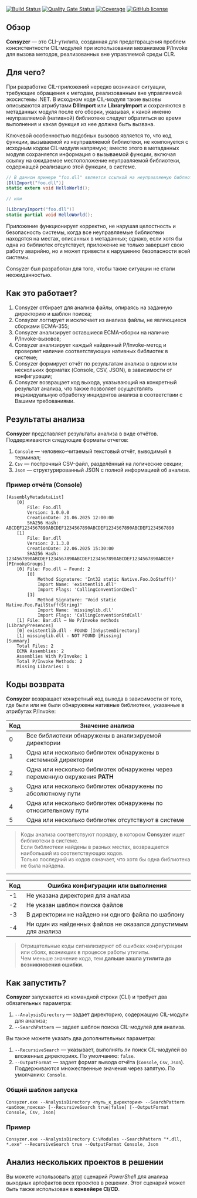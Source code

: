 [![Build Status](https://github.com/Maslinin/Consyzer/workflows/Build/badge.svg)](https://github.com/Maslinin/Consyzer/actions/workflows/build.yml) [![Quality Gate Status](https://sonarcloud.io/api/project_badges/measure?project=Maslinin_Consyzer&metric=alert_status)](https://sonarcloud.io/summary/new_code?id=Maslinin_Consyzer) [![Coverage](https://sonarcloud.io/api/project_badges/measure?project=Maslinin_Consyzer&metric=coverage)](https://sonarcloud.io/summary/new_code?id=Maslinin_Consyzer) [![GitHub license](https://badgen.net/github/license/Maslinin/Consyzer)](https://github.com/Maslinin/Consyzer/blob/master/LICENSE)

## Обзор
**Consyzer** — это CLI-утилита, созданная для предотвращения проблем консистентности CIL-модулей при использовании механизмов P/Invoke для вызова методов, реализованных вне управляемой среды CLR.

## Для чего?
При разработке CIL-приложений нередко возникают ситуации, требующие обращения к методам, реализованным вне управляемой экосистемы .NET. В исходном коде CIL-модуля такие вызовы описываются атрибутами **DllImport** или **LibraryImport** и сохраняются в метаданных модуля после его сборки, указывая, к какой именно неуправляемой (нативной) библиотеке следует обратиться во время выполнения и какая функция из нее должна быть вызвана.

Ключевой особенностью подобных вызовов является то,
что код функции, вызываемой из неуправляемой библиотеки, не компонуется с исходным кодом CIL-модуля напрямую;
вместо этого в метаданных модуля сохраняется информация о вызываемой функции, включая ссылку на ожидаемое местоположение неуправляемой библиотеки, содержащей реализацию этой функции, в системе.

```csharp
// В данном примере "foo.dll" является ссылкой на неуправляемую библиотеку, содержащую реализацию функции HelloWorld:
[DllImport("foo.dll")]
static extern void HelloWorld();

// или

[LibraryImport("foo.dll")]
static partial void HelloWorld();
```

Приложение функционирует корректно, не нарушая целостность и безопасность системы, когда все неуправляемые библиотеки находятся на местах, описанных в метаданных;
однако, если хотя бы одна из библиотек отсутствует, приложение не только завершит свою работу аварийно, но и может привести к нарушению безопасности всей системы.              

Consyzer был разработан для того, чтобы такие ситуации не стали неожиданностью.

## Как это работает?
1. Consyzer отбирает для анализа файлы, опираясь на заданную директорию и шаблон поиска;  
2. Consyzer логгирует и исключает из анализа файлы, не являющиеся сборками ECMA-355;
3. Consyzer анализирует оставшиеся ECMA-сборки на наличие P/Invoke-вызовов;
4. Consyzer анализирует каждый найденный P/Invoke-метод и проверяет наличие соответствующих нативных библиотек в системе;
5. Consyzer формирует отчёт по результатам анализа в одном или нескольких форматах (Console, CSV, JSON), в зависимости от конфигурации;
6. Consyzer возвращает код выхода, указывающий на конкретный результат анализа, что также позволяет осуществлять индивидуальную обработку инцидентов анализа в соответствии с Вашими требованиями.

## Результаты анализа
**Consyzer** представляет результаты анализа в виде отчётов.  
Поддерживаются следующие форматы отчетов:

1. `Console` — человеко-читаемый текстовый отчёт, выводимый в терминал;
2. `Csv` — построчный CSV-файл, разделённый на логические секции;
3. `Json` — структурированный JSON с полной информацией об анализе.

### Пример отчёта (Console)
```
[AssemblyMetadataList]
    [0]
        File: Foo.dll
        Version: 1.0.0.0
        CreationDate: 21.06.2025 12:00:00
        SHA256 Hash: ABCDEF1234567890ABCDEF1234567890ABCDEF1234567890ABCDEF1234567890
    [1]
        File: Bar.dll
        Version: 2.1.3.0
        CreationDate: 22.06.2025 15:30:00
        SHA256 Hash: 1234567890ABCDEF1234567890ABCDEF1234567890ABCDEF1234567890ABCDEF
[PInvokeGroups]
    [0] File: Foo.dll — Found: 2
        [0]
            Method Signature: 'Int32 static Native.Foo.DoStuff()'
            Import Name: 'existentlib.dll'
            Import Flags: 'CallingConventionCDecl'
        [1]
            Method Signature: 'Void static Native.Foo.FailStuff(String)'
            Import Name: 'missinglib.dll'
            Import Flags: 'CallingConventionStdCall'
	[1] File: Bar.dll — No P/Invoke methods
[LibraryPresences]
    [0] existentlib.dll - FOUND [InSystemDirectory]
    [1] missinglib.dll - NOT FOUND [Missing]
[Summary]
	Total Files: 2
	ECMA Assemblies: 2
	Assemblies With P/Invoke: 1
	Total P/Invoke Methods: 2
	Missing Libraries: 1
```

## Коды возврата
**Consyzer** возвращает конкретный код выхода в зависимости от того, где были или не были обнаружены нативные библиотеки, указанные в атрибутах P/Invoke:

| Код | Значение анализа                                                                              |
|-----|-----------------------------------------------------------------------------------------------|
| 0   | Все библиотеки обнаружены в анализируемой директории                                          |
| 1   | Одна или несколько библиотек обнаружены в системной директории                                |
| 2   | Одна или несколько библиотек обнаружены через переменную окружения **PATH**                   |
| 3   | Одна или несколько библиотек обнаружены по абсолютному пути                                   |
| 4   | Одна или несколько библиотек обнаружены по относительному пути                                |
| 5   | Одна или несколько библиотек отсутствуют в системе                                            |

> Коды анализа соответствуют порядку, в котором **Consyzer** ищет библиотеки в системе.  
> Если библиотеки найдены в разных местах, возвращается наибольший из соответствующих кодов.  
> Только последний из кодов означает, что хотя бы одна библиотека не была найдена.

---

| Код  | Ошибка конфигурации или выполнения                                                            |
|------|-----------------------------------------------------------------------------------------------|
| -1   | Не указана директория для анализа                                                             |
| -2   | Не указан шаблон поиска файлов                                                                |
| -3   | В директории не найдено ни одного файла по шаблону                                            |
| -4   | Ни один из найденных файлов не оказался допустимым для анализа                                |

> Отрицательные коды сигнализируют об ошибках конфигурации или сбоях, возникших в процессе работы утилиты.  
> Чем меньше значение кода, тем **дальше зашла утилита до возникновения ошибки**.


## Как запустить?
**Consyzer** запускается из командной строки (CLI) и требует два обязательных параметра:

1. `--AnalysisDirectory` — задает директорию, содержащую CIL-модули для анализа;
2. `--SearchPattern` — задает шаблон поиска CIL-модулей для анализа.

Вы также можете указать два дополнительных параметра:

1. `--RecursiveSearch` — указывает, выполнять ли поиск CIL-модулей во вложенных директориях. По умолчанию: `false`.
2. `--OutputFormat` — задает формат вывода отчёта (`Console`, `Csv`, `Json`). Поддерживаются множественные значения через запятую. По умолчанию: `Console`.

### Общий шаблон запуска
```
Consyzer.exe --AnalysisDirectory <путь_к_директории> --SearchPattern <шаблон_поиска> [--RecursiveSearch true|false] [--OutputFormat Console, Csv, Json]
```

### Пример
```
Consyzer.exe --AnalysisDirectory C:\Modules --SearchPattern "*.dll, *.exe" --RecursiveSearch true --OutputFormat Console, Json
```

## Анализ нескольких проектов в решении
Вы можете использовать [этот](https://github.com/Maslinin/Consyzer/blob/master/DevOps/SolutionAnalyzer.ps1) сценарий *PowerShell* для анализа выходных артефактов всех проектов в решении. 
Этот сценарий может быть также использован в **конвейере CI/CD**.